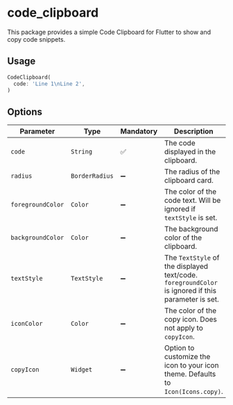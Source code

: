 # code_clipboard

This package provides a simple Code Clipboard for Flutter to show and copy code snippets.

## Usage

```dart
CodeClipboard(
  code: 'Line 1\nLine 2',
)
```

## Options

| Parameter         | Type           | Mandatory | Description |
| ----------------- | -------------- | --------- | ----------- |
| `code`            | `String`       | ✅        | The code displayed in the clipboard. |
| `radius`          | `BorderRadius` | ➖        | The radius of the clipboard card. |
| `foregroundColor` | `Color`        | ➖        | The color of the code text. Will be ignored if `textStyle` is set. |
| `backgroundColor` | `Color`        | ➖        | The background color of the clipboard. |
| `textStyle`       | `TextStyle`    | ➖        | The `TextStyle` of the displayed text/code. `foregroundColor` is ignored if this parameter is set. |
| `iconColor`       | `Color`        | ➖        | The color of the copy icon. Does not apply to `copyIcon`. |
| `copyIcon`        | `Widget`       | ➖        | Option to customize the icon to your icon theme. Defaults to `Icon(Icons.copy)`. |